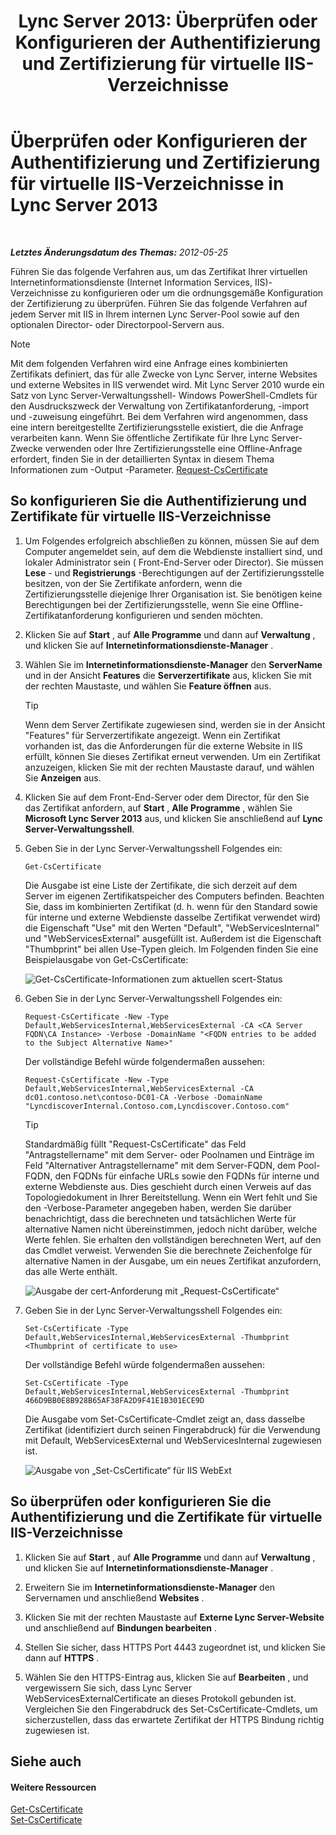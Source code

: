 ﻿---
title: 'Lync Server 2013: Überprüfen oder Konfigurieren der Authentifizierung und Zertifizierung für virtuelle IIS-Verzeichnisse'
TOCTitle: Überprüfen oder Konfigurieren der Authentifizierung und Zertifizierung für virtuelle IIS-Verzeichnisse
ms:assetid: 3ca90be0-1d64-447c-807a-3a2ee3bf625e
ms:mtpsurl: https://technet.microsoft.com/de-de/library/Gg429702(v=OCS.15)
ms:contentKeyID: 49293750
ms.date: 05/19/2016
mtps_version: v=OCS.15
ms.translationtype: HT
---

# Überprüfen oder Konfigurieren der Authentifizierung und Zertifizierung für virtuelle IIS-Verzeichnisse in Lync Server 2013

 

_**Letztes Änderungsdatum des Themas:** 2012-05-25_

Führen Sie das folgende Verfahren aus, um das Zertifikat Ihrer virtuellen Internetinformationsdienste (Internet Information Services, IIS)-Verzeichnisse zu konfigurieren oder um die ordnungsgemäße Konfiguration der Zertifizierung zu überprüfen. Führen Sie das folgende Verfahren auf jedem Server mit IIS in Ihrem internen Lync Server-Pool sowie auf den optionalen Director- oder Directorpool-Servern aus.


> [!NOTE]
> Mit dem folgenden Verfahren wird eine Anfrage eines kombinierten Zertifikats definiert, das für alle Zwecke von Lync Server, interne Websites und externe Websites in IIS verwendet wird. Mit Lync Server 2010 wurde ein Satz von Lync Server-Verwaltungsshell- Windows PowerShell-Cmdlets für den Ausdruckszweck der Verwaltung von Zertifikatanforderung, -import und -zuweisung eingeführt. Bei dem Verfahren wird angenommen, dass eine intern bereitgestellte Zertifizierungsstelle existiert, die die Anfrage verarbeiten kann. Wenn Sie öffentliche Zertifikate für Ihre Lync Server-Zwecke verwenden oder Ihre Zertifizierungsstelle eine Offline-Anfrage erfordert, finden Sie in der detaillierten Syntax in diesem Thema Informationen zum -Output -Parameter. <A href="https://docs.microsoft.com/en-us/powershell/module/skype/Request-CsCertificate">Request-CsCertificate</A>



## So konfigurieren Sie die Authentifizierung und Zertifikate für virtuelle IIS-Verzeichnisse

1.  Um Folgendes erfolgreich abschließen zu können, müssen Sie auf dem Computer angemeldet sein, auf dem die Webdienste installiert sind, und lokaler Administrator sein ( Front-End-Server oder Director). Sie müssen **Lese** - und **Registrierungs** -Berechtigungen auf der Zertifizierungsstelle besitzen, von der Sie Zertifikate anfordern, wenn die Zertifizierungsstelle diejenige Ihrer Organisation ist. Sie benötigen keine Berechtigungen bei der Zertifizierungsstelle, wenn Sie eine Offline-Zertifikatanforderung konfigurieren und senden möchten.

2.  Klicken Sie auf **Start** , auf **Alle Programme** und dann auf **Verwaltung** , und klicken Sie auf **Internetinformationsdienste-Manager** .

3.  Wählen Sie im **Internetinformationsdienste-Manager** den **ServerName** und in der Ansicht **Features** die **Serverzertifikate** aus, klicken Sie mit der rechten Maustaste, und wählen Sie **Feature öffnen** aus.
    

    > [!TIP]
    > Wenn dem Server Zertifikate zugewiesen sind, werden sie in der Ansicht "Features" für Serverzertifikate angezeigt. Wenn ein Zertifikat vorhanden ist, das die Anforderungen für die externe Website in IIS erfüllt, können Sie dieses Zertifikat erneut verwenden. Um ein Zertifikat anzuzeigen, klicken Sie mit der rechten Maustaste darauf, und wählen Sie <STRONG>Anzeigen</STRONG> aus.



4.  Klicken Sie auf dem Front-End-Server oder dem Director, für den Sie das Zertifikat anfordern, auf **Start** , **Alle Programme** , wählen Sie **Microsoft Lync Server 2013** aus, und klicken Sie anschließend auf **Lync Server-Verwaltungsshell**.

5.  Geben Sie in der Lync Server-Verwaltungsshell Folgendes ein:
    
        Get-CsCertificate
    
    Die Ausgabe ist eine Liste der Zertifikate, die sich derzeit auf dem Server im eigenen Zertifikatspeicher des Computers befinden. Beachten Sie, dass im kombinierten Zertifikat (d. h. wenn für den Standard sowie für interne und externe Webdienste dasselbe Zertifikat verwendet wird) die Eigenschaft "Use" mit den Werten "Default", "WebServicesInternal" und "WebServicesExternal" ausgefüllt ist. Außerdem ist die Eigenschaft "Thumbprint" bei allen Use-Typen gleich. Im Folgenden finden Sie eine Beispielausgabe von Get-CsCertificate:
    
    ![Get-CsCertificate-Informationen zum aktuellen scert-Status](images/Gg429702.664f6326-6cd5-48e2-8235-fc3950ea43b4(OCS.15).jpg "Get-CsCertificate-Informationen zum aktuellen scert-Status")

6.  Geben Sie in der Lync Server-Verwaltungsshell Folgendes ein:
    
        Request-CsCertificate -New -Type Default,WebServicesInternal,WebServicesExternal -CA <CA Server FQDN\CA Instance> -Verbose -DomainName "<FQDN entries to be added to the Subject Alternative Name>"
    
    Der vollständige Befehl würde folgendermaßen aussehen:
    
        Request-CsCertificate -New -Type Default,WebServicesInternal,WebServicesExternal -CA dc01.contoso.net\contoso-DC01-CA -Verbose -DomainName "LyncdiscoverInternal.Contoso.com,Lyncdiscover.Contoso.com"
    

    > [!TIP]
    > Standardmäßig füllt "Request-CsCertificate" das Feld "Antragstellername" mit dem Server- oder Poolnamen und Einträge im Feld "Alternativer Antragstellername" mit dem Server-FQDN, dem Pool-FQDN, den FQDNs für einfache URLs sowie den FQDNs für interne und externe Webdienste aus. Dies geschieht durch einen Verweis auf das Topologiedokument in Ihrer Bereitstellung. Wenn ein Wert fehlt und Sie den -Verbose-Parameter angegeben haben, werden Sie darüber benachrichtigt, dass die berechneten und tatsächlichen Werte für alternative Namen nicht übereinstimmen, jedoch nicht darüber, welche Werte fehlen. Sie erhalten den vollständigen berechneten Wert, auf den das Cmdlet verweist. Verwenden Sie die berechnete Zeichenfolge für alternative Namen in der Ausgabe, um ein neues Zertifikat anzufordern, das alle Werte enthält.

    
    ![Ausgabe der cert-Anforderung mit „Request-CsCertificate“](images/Gg429702.9e59a657-fa75-4454-8fd3-57c81e829f7b(OCS.15).jpg "Ausgabe der cert-Anforderung mit „Request-CsCertificate“")

7.  Geben Sie in der Lync Server-Verwaltungsshell Folgendes ein:
    
        Set-CsCertificate -Type Default,WebServicesInternal,WebServicesExternal -Thumbprint <Thumbprint of certificate to use>
    
    Der vollständige Befehl würde folgendermaßen aussehen:
    
        Set-CsCertificate -Type Default,WebServicesInternal,WebServicesExternal -Thumbprint 466D9BB0E8B928B65AF38FA2D9F41E1B301ECE9D
    
    Die Ausgabe vom Set-CsCertificate-Cmdlet zeigt an, dass dasselbe Zertifikat (identifiziert durch seinen Fingerabdruck) für die Verwendung mit Default, WebServicesExternal und WebServicesInternal zugewiesen ist.
    
    ![Ausgabe von „Set-CsCertificate“ für IIS WebExt](images/Gg429702.dd451c9d-7b49-4408-8071-c868cb1e678c(OCS.15).jpg "Ausgabe von „Set-CsCertificate“ für IIS WebExt")

## So überprüfen oder konfigurieren Sie die Authentifizierung und die Zertifikate für virtuelle IIS-Verzeichnisse

1.  Klicken Sie auf **Start** , auf **Alle Programme** und dann auf **Verwaltung** , und klicken Sie auf **Internetinformationsdienste-Manager** .

2.  Erweitern Sie im **Internetinformationsdienste-Manager** den Servernamen und anschließend **Websites** .

3.  Klicken Sie mit der rechten Maustaste auf **Externe Lync Server-Website** und anschließend auf **Bindungen bearbeiten** .

4.  Stellen Sie sicher, dass HTTPS Port 4443 zugeordnet ist, und klicken Sie dann auf **HTTPS** .

5.  Wählen Sie den HTTPS-Eintrag aus, klicken Sie auf **Bearbeiten** , und vergewissern Sie sich, dass Lync Server WebServicesExternalCertificate an dieses Protokoll gebunden ist. Vergleichen Sie den Fingerabdruck des Set-CsCertificate-Cmdlets, um sicherzustellen, dass das erwartete Zertifikat der HTTPS Bindung richtig zugewiesen ist.

## Siehe auch

#### Weitere Ressourcen

[Get-CsCertificate](https://docs.microsoft.com/en-us/powershell/module/skype/Get-CsCertificate)  
[Set-CsCertificate](https://docs.microsoft.com/en-us/powershell/module/skype/Set-CsCertificate)

